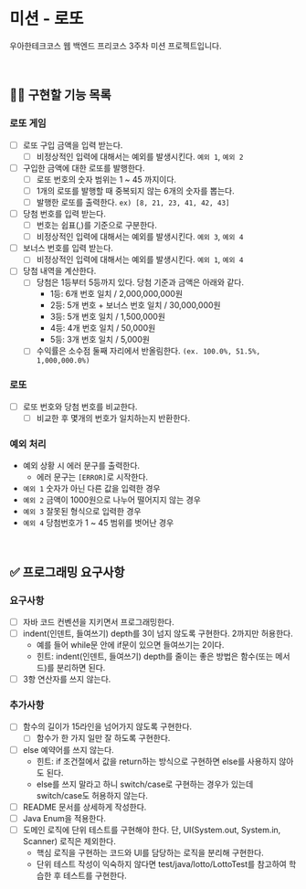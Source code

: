 # 미션 - 로또
우아한테크코스 웹 백엔드 프리코스 3주차 미션 프로젝트입니다.

<br>

## 👩‍💻 구현할 기능 목록
### 로또 게임
- [ ] 로또 구입 금액을 입력 받는다.
   - [ ] 비정상적인 입력에 대해서는 예외를 발생시킨다. `예외 1`, `예외 2`
- [ ] 구입한 금액에 대한 로또를 발행한다.
  - [ ] 로또 번호의 숫자 범위는 1 ~ 45 까지이다.
  - [ ] 1개의 로또를 발행할 때 중복되지 않는 6개의 숫자를 뽑는다.
  - [ ] 발행한 로또를 출력한다. `ex) [8, 21, 23, 41, 42, 43]`
- [ ] 당첨 번호를 입력 받는다.
  - [ ] 번호는 쉽표(,)를 기준으로 구분한다.
  - [ ] 비정상적인 입력에 대해서는 예외를 발생시킨다. `예외 3`, `예외 4`
- [ ] 보너스 번호를 입력 받는다.
  - [ ] 비정상적인 입력에 대해서는 예외를 발생시킨다. `예외 1`, `예외 4`
- [ ] 당첨 내역을 계산한다.
  - [ ] 당첨은 1등부터 5등까지 있다. 당첨 기준과 금액은 아래와 같다.
    - 1등: 6개 번호 일치 / 2,000,000,000원
    - 2등: 5개 번호 + 보너스 번호 일치 / 30,000,000원
    - 3등: 5개 번호 일치 / 1,500,000원
    - 4등: 4개 번호 일치 / 50,000원
    - 5등: 3개 번호 일치 / 5,000원
  - [ ] 수익률은 소수점 둘째 자리에서 반올림한다. `(ex. 100.0%, 51.5%, 1,000,000.0%)`

### 로또
- [ ] 로또 번호와 당첨 번호를 비교한다.
  - [ ] 비교한 후 몇개의 번호가 일치하는지 반환한다.

### 예외 처리
- 예외 상황 시 에러 문구를 출력한다.
    - 에러 문구는 `[ERROR]`로 시작한다.
- `예외 1` 숫자가 아닌 다른 값을 입력한 경우
- `예외 2` 금액이 1000원으로 나누어 떨어지지 않는 경우
- `예외 3` 잘못된 형식으로 입력한 경우
- `예외 4` 당첨번호가 1 ~ 45 범위를 벗어난 경우

<br>

## ✅ 프로그래밍 요구사항
### 요구사항
- [ ] 자바 코드 컨벤션을 지키면서 프로그래밍한다.
- [ ] indent(인덴트, 들여쓰기) depth를 3이 넘지 않도록 구현한다. 2까지만 허용한다.
  - 예를 들어 while문 안에 if문이 있으면 들여쓰기는 2이다.
  - 힌트: indent(인덴트, 들여쓰기) depth를 줄이는 좋은 방법은 함수(또는 메서드)를 분리하면 된다.
- [ ] 3항 연산자를 쓰지 않는다.

### 추가사항
- [ ] 함수의 길이가 15라인을 넘어가지 않도록 구현한다.
    - [ ] 함수가 한 가지 일만 잘 하도록 구현한다.
- [ ] else 예약어를 쓰지 않는다.
  - 힌트: if 조건절에서 값을 return하는 방식으로 구현하면 else를 사용하지 않아도 된다.
  - else를 쓰지 말라고 하니 switch/case로 구현하는 경우가 있는데 switch/case도 허용하지 않는다.
- [ ] README 문서를 상세하게 작성한다.
- [ ] Java Enum을 적용한다.
- [ ] 도메인 로직에 단위 테스트를 구현해야 한다. 단, UI(System.out, System.in, Scanner) 로직은 제외한다.
  - 핵심 로직을 구현하는 코드와 UI를 담당하는 로직을 분리해 구현한다.
  - 단위 테스트 작성이 익숙하지 않다면 test/java/lotto/LottoTest를 참고하여 학습한 후 테스트를 구현한다.

